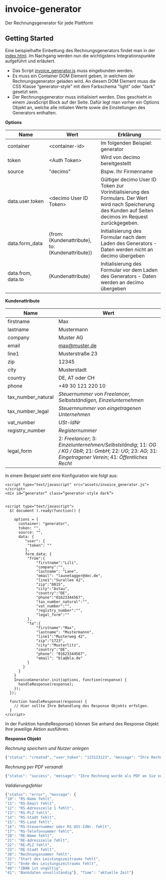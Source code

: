 
# invoice-generator
Der Rechnungsgenerator für jede Plattform


## Getting Started

Eine beispielhafte Einbettung des Rechnungsgenerators findet man in der [index.html](/index.html). Im Nachgang werden nun die wichtigstens Integrationspunkte aufgeführt und erläutert.

* Das Script [invoice_generator.js](/assets/invoice_generator.js) muss eingebunden werden.
* Es muss ein Container DOM Element geben, in welchem der Rechnungsgenerator geladen wird. An diesem DOM Element muss die CSS Klasse “generator-style" mit dem Farbschema "light” oder “dark” gesetzt sein.
* Der Rechnungsgenerator muss initialisiert werden. Dies geschieht in einem JavaScript Block auf der Seite. Dafür legt man vorher ein Options Objekt an, welche alle initialen Werte sowie die Einstellungen des Generators enthalten.

**Options**

|Name| Wert | Erklärung|
|--|--|--|
|container| \<container-id\>| Im folgenden Beispiel: generator |
|token | \<Auth Token\> | Wird von decimo bereitgestellt |
|source| "decimo"| Bspw. Ihr Firmenname |
|data.user.token| \<decimo User ID Token\>| Gültiger decimo User ID Token zur Vorinitialisierung des Formulars. Der Wert wird nach Speicherung des Kunden auf Seiten decimos im Request zurückgegeben. |
|data.form_data| {from: {Kundenattribute}, to: {Kundenattribute}}| Initialisierung des Formular nach dem Laden des Generators - Daten werden nicht an decimo übergeben|
|data.from, data.to| {Kundenattribute}| Initialisierung des Formular vor dem Laden des Generators - Daten werden an decimo übergeben|

**Kundenattribute**

|Name| Wert |
|--|--|
|firstname| Max
|lastname| Mustermann
|company| Muster AG
|email| max@muster.de
|line1| Musterstraße 23
|zip| 12345
|city| Musterstadt
|country| DE, AT oder CH
|phone| +49 30 121 220 10
|tax_number_natural| *Steuernummer von Freelancer, Selbstständigen, Einzelunternehmen*
|tax_number_legal| *Steuernnummer von eingetragenen Unternehmen*
|vat_number| *USt-IdNr*
|registry_number| *Registernummer*
|legal_form| 2: *Freelancer*; 3: *Einzelunternehmen/Selbstständig*; 11: *OG / KG / GbR*; 21: *GmbH*; 22: *UG*; 23: *AG*; 31: *Eingetragener Verein*; 41: *Öffentliches Recht* 


In einem Beispiel sieht eine Konfiguration wie folgt aus:
```
<script type="text/javascript" src="assets/invoice_generator.js"></script>
<div id=“generator” class=“generator-style dark”>


<script type="text/javascript">
  $( document ).ready(function() {

    options = {
      container: "generator",
      token: "",
      source: "",
      data: {  
         "user": {
          "token": ""
         },
         form_data: {
          "from":{  
              "firstname":"Lili",
              "company":"",
              "lastname": "Lane",
              "email": "launetagger@dec.de",
              "line1":"Surallee 42",
              "zip":"0815",
              "city":"Astau",
              "country":"DE",
              "phone":"01623344567",
              "tax_number_natural":"",
              "vat_number":"",
              "registry_number":"",
              "legal_form":""
          },
          "to":{  
              "firstname":"Max",
              "lastname": "Mustermannn",
              "line1":"Musterweg 42",
              "zip":"1723",
              "city":"Musterlitz",
              "country":"DE",
              "phone": "01623344567",
              "email": "bla@bla.de"
          }
        }
      }
    }
    InvoiceGenerator.init(options, function(response) {
      handleResponse(response); 
    }); 
  });

  function handleResponse(response) {
    // Hier sollte Ihre Behandlung des Response Objekts erfolgen.
  }
</script>
``` 
In der Funktion handleResponse() können Sie anhand des Response Objekt Ihre jeweilige Aktion ausführen.

**Response Objekt**

*Rechnung speichern und Nutzer anlegen*
```javascript
{"status": "created", "user_token": "123123123", "message": "Ihre Rechnung wurde gespeichert und die PDF an Sie verschickt.", "type": "save-invoice"}
```
*Rechnung per PDF versandt*
```javascript
{"status": "success", "message": "Ihre Rechnung wurde als PDF an Sie verschickt.", "type": "send-pdf"}
```
*Validierungsfehler*
```javascript
{"status": "error", "message": {
"10": "RS-Name fehlt",
"11": "RS-Email fehlt",
"12": "RS-Adresszeile 1 fehlt",
"13": "RS-PLZ fehlt",
"14": "RS-Stadt fehlt",
"15": "RS-Land fehlt",
"16": "RS-Steuernummer oder RS USt-IdNr. fehlt",
"17": "RS-Telefonnummer fehlt",
"20": "RE-Name fehlt",
"21": "RE-Adresszeile fehlt",
"22": "RE-PLZ fehlt",
"23": "RE-Stadt fehlt",
"30": "Rechnungsnummer fehlt",
"31": "Start des Leistungszeitraums fehlt",
"32": "Ende des Leistungszeitraums fehlt",
"40": "IBAN ist ungültig",
"41": "Bankdaten unvollständig"}, "Time": "aktuelle Zeit"}
```